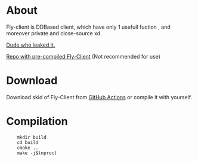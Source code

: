 # About
Fly-client is DDBased client, which have only 1 usefull fuction , and moreover private and close-source xd.

[Dude who leaked it.](https://github.com/Cloud-dot)

[Repo with pre-compiled Fly-Client](https://github.com/Cloud-dot/Fly-client-ddnet) (Not recommended for use)

# Download
Download skid of Fly-Client from [GitHub Actions](https://github.com/UselessDevelopment/Fly-Client-Skid/actions/runs/12714647483) or compile it with yourself.

# Compilation
```
    mkdir build
    cd build
    cmake ..
    make -j$(nproc)
```
